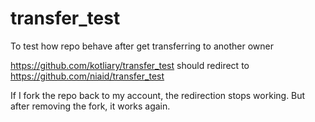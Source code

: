 # transfer_test
To test how repo behave after get transferring to another owner

https://github.com/kotliary/transfer_test should redirect to https://github.com/niaid/transfer_test

If I fork the repo back to my account, the redirection stops working. But after removing the fork, it works again.
